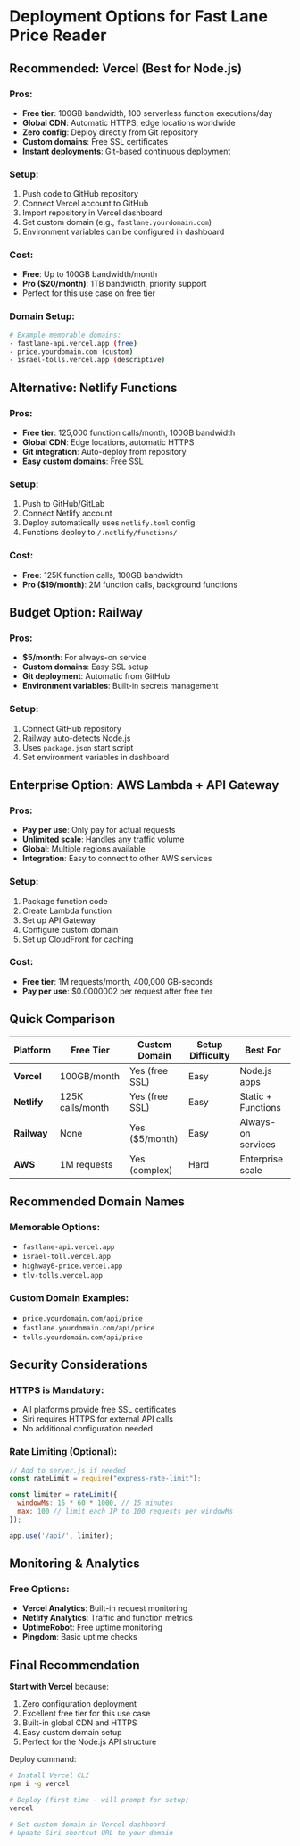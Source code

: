 # Deployment Options for Fast Lane Price Reader

## Recommended: Vercel (Best for Node.js)

### Pros:
- **Free tier**: 100GB bandwidth, 100 serverless function executions/day
- **Global CDN**: Automatic HTTPS, edge locations worldwide
- **Zero config**: Deploy directly from Git repository
- **Custom domains**: Free SSL certificates
- **Instant deployments**: Git-based continuous deployment

### Setup:
1. Push code to GitHub repository
2. Connect Vercel account to GitHub
3. Import repository in Vercel dashboard
4. Set custom domain (e.g., `fastlane.yourdomain.com`)
5. Environment variables can be configured in dashboard

### Cost:
- **Free**: Up to 100GB bandwidth/month
- **Pro ($20/month)**: 1TB bandwidth, priority support
- Perfect for this use case on free tier

### Domain Setup:
```bash
# Example memorable domains:
- fastlane-api.vercel.app (free)
- price.yourdomain.com (custom)
- israel-tolls.vercel.app (descriptive)
```

## Alternative: Netlify Functions

### Pros:
- **Free tier**: 125,000 function calls/month, 100GB bandwidth
- **Global CDN**: Edge locations, automatic HTTPS
- **Git integration**: Auto-deploy from repository
- **Easy custom domains**: Free SSL

### Setup:
1. Push to GitHub/GitLab
2. Connect Netlify account
3. Deploy automatically uses `netlify.toml` config
4. Functions deploy to `/.netlify/functions/`

### Cost:
- **Free**: 125K function calls, 100GB bandwidth
- **Pro ($19/month)**: 2M function calls, background functions

## Budget Option: Railway

### Pros:
- **$5/month**: For always-on service
- **Custom domains**: Easy SSL setup
- **Git deployment**: Automatic from GitHub
- **Environment variables**: Built-in secrets management

### Setup:
1. Connect GitHub repository
2. Railway auto-detects Node.js
3. Uses `package.json` start script
4. Set environment variables in dashboard

## Enterprise Option: AWS Lambda + API Gateway

### Pros:
- **Pay per use**: Only pay for actual requests
- **Unlimited scale**: Handles any traffic volume  
- **Global**: Multiple regions available
- **Integration**: Easy to connect to other AWS services

### Setup:
1. Package function code
2. Create Lambda function
3. Set up API Gateway
4. Configure custom domain
5. Set up CloudFront for caching

### Cost:
- **Free tier**: 1M requests/month, 400,000 GB-seconds
- **Pay per use**: $0.0000002 per request after free tier

## Quick Comparison

| Platform | Free Tier | Custom Domain | Setup Difficulty | Best For |
|----------|-----------|---------------|------------------|----------|
| **Vercel** | 100GB/month | Yes (free SSL) | Easy | Node.js apps |
| **Netlify** | 125K calls/month | Yes (free SSL) | Easy | Static + Functions |
| **Railway** | None | Yes ($5/month) | Easy | Always-on services |
| **AWS** | 1M requests | Yes (complex) | Hard | Enterprise scale |

## Recommended Domain Names

### Memorable Options:
- `fastlane-api.vercel.app`
- `israel-toll.vercel.app` 
- `highway6-price.vercel.app`
- `tlv-tolls.vercel.app`

### Custom Domain Examples:
- `price.yourdomain.com/api/price`
- `fastlane.yourdomain.com/api/price`
- `tolls.yourdomain.com/api/price`

## Security Considerations

### HTTPS is Mandatory:
- All platforms provide free SSL certificates
- Siri requires HTTPS for external API calls
- No additional configuration needed

### Rate Limiting (Optional):
```javascript
// Add to server.js if needed
const rateLimit = require("express-rate-limit");

const limiter = rateLimit({
  windowMs: 15 * 60 * 1000, // 15 minutes
  max: 100 // limit each IP to 100 requests per windowMs
});

app.use('/api/', limiter);
```

## Monitoring & Analytics

### Free Options:
- **Vercel Analytics**: Built-in request monitoring
- **Netlify Analytics**: Traffic and function metrics  
- **UptimeRobot**: Free uptime monitoring
- **Pingdom**: Basic uptime checks

## Final Recommendation

**Start with Vercel** because:
1. Zero configuration deployment
2. Excellent free tier for this use case
3. Built-in global CDN and HTTPS
4. Easy custom domain setup
5. Perfect for the Node.js API structure

Deploy command:
```bash
# Install Vercel CLI
npm i -g vercel

# Deploy (first time - will prompt for setup)
vercel

# Set custom domain in Vercel dashboard
# Update Siri shortcut URL to your domain
```
